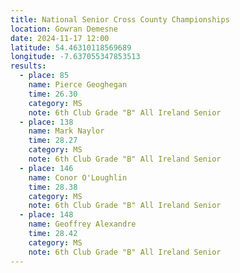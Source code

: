 ```yaml
---
title: National Senior Cross County Championships
location: Gowran Demesne
date: 2024-11-17 12:00
latitude: 54.46310118569689
longitude: -7.637055347853513
results: 
  - place: 85
    name: Pierce Geoghegan
    time: 26.30
    category: MS
    note: 6th Club Grade "B" All Ireland Senior
  - place: 138
    name: Mark Naylor
    time: 28.27
    category: MS
    note: 6th Club Grade "B" All Ireland Senior
  - place: 146
    name: Conor O'Loughlin
    time: 28.38
    category: MS
    note: 6th Club Grade "B" All Ireland Senior
  - place: 148
    name: Geoffrey Alexandre
    time: 28.42
    category: MS
    note: 6th Club Grade "B" All Ireland Senior
---
```

